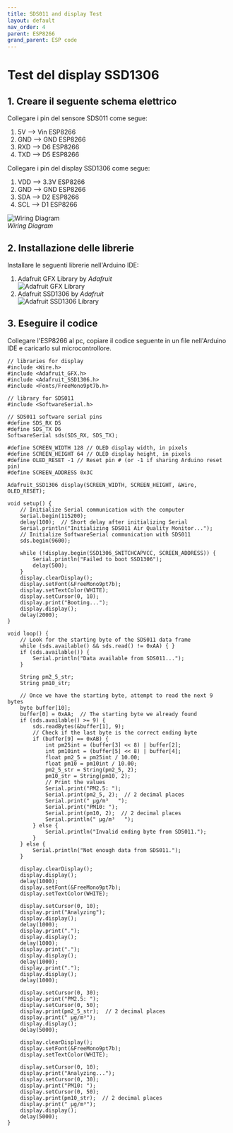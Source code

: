 ```yaml
---
title: SDS011 and display Test
layout: default
nav_order: 4
parent: ESP8266
grand_parent: ESP code
---
```


# Test del display SSD1306

## 1. Creare il seguente schema elettrico

Collegare i pin del sensore SDS011 come segue:

1. 5V --> Vin ESP8266
2. GND --> GND ESP8266
3. RXD --> D6 ESP8266
4. TXD --> D5 ESP8266

Collegare i pin del display SSD1306 come segue:

1. VDD --> 3.3V ESP8266
2. GND --> GND ESP8266
3. SDA --> D2 ESP8266
4. SCL --> D1 ESP8266

![Wiring Diagram](../../images/wiring_diagrams/esp8266_wiring_diagram.png)  
*Wiring Diagram*

## 2. Installazione delle librerie

Installare le seguenti librerie nell'Arduino IDE:

1. Adafruit GFX Library by *Adafruit*  
   ![Adafruit GFX Library](../../images/arduino_ide/gfx_library.png)  
2. Adafruit SSD1306 by *Adafruit*  
   ![Adafruit SSD1306 Library](../../images/arduino_ide/ssd1306_library.png)  

## 3. Eseguire il codice

Collegare l'ESP8266 al pc, copiare il codice seguente in un file nell'Arduino IDE e caricarlo sul microcontrollore.

```
// libraries for display
#include <Wire.h>
#include <Adafruit_GFX.h>
#include <Adafruit_SSD1306.h>
#include <Fonts/FreeMono9pt7b.h>

// library for SDS011
#include <SoftwareSerial.h>

// SDS011 software serial pins
#define SDS_RX D5
#define SDS_TX D6
SoftwareSerial sds(SDS_RX, SDS_TX);

#define SCREEN_WIDTH 128 // OLED display width, in pixels
#define SCREEN_HEIGHT 64 // OLED display height, in pixels
#define OLED_RESET -1 // Reset pin # (or -1 if sharing Arduino reset pin)
#define SCREEN_ADDRESS 0x3C

Adafruit_SSD1306 display(SCREEN_WIDTH, SCREEN_HEIGHT, &Wire, OLED_RESET);

void setup() {
    // Initialize Serial communication with the computer
    Serial.begin(115200);
    delay(100);  // Short delay after initializing Serial
    Serial.println("Initializing SDS011 Air Quality Monitor...");
    // Initialize SoftwareSerial communication with SDS011
    sds.begin(9600);

    while (!display.begin(SSD1306_SWITCHCAPVCC, SCREEN_ADDRESS)) {
        Serial.println("Failed to boot SSD1306");
        delay(500);
    }
    display.clearDisplay();
    display.setFont(&FreeMono9pt7b);
    display.setTextColor(WHITE);
    display.setCursor(0, 10);
    display.print("Booting...");
    display.display();
    delay(2000);
}

void loop() {
    // Look for the starting byte of the SDS011 data frame
    while (sds.available() && sds.read() != 0xAA) { }
    if (sds.available()) {
        Serial.println("Data available from SDS011...");
    }

    String pm2_5_str;
    String pm10_str; 

    // Once we have the starting byte, attempt to read the next 9 bytes
    byte buffer[10];
    buffer[0] = 0xAA;  // The starting byte we already found
    if (sds.available() >= 9) {
        sds.readBytes(&buffer[1], 9);
        // Check if the last byte is the correct ending byte
        if (buffer[9] == 0xAB) {
            int pm25int = (buffer[3] << 8) | buffer[2];
            int pm10int = (buffer[5] << 8) | buffer[4];
            float pm2_5 = pm25int / 10.00;
            float pm10 = pm10int / 10.00;
            pm2_5_str = String(pm2_5, 2);
            pm10_str = String(pm10, 2);
            // Print the values
            Serial.print("PM2.5: ");
            Serial.print(pm2_5, 2);  // 2 decimal places
            Serial.print(" µg/m³   ");
            Serial.print("PM10: ");
            Serial.print(pm10, 2);  // 2 decimal places
            Serial.println(" µg/m³   ");
        } else {
            Serial.println("Invalid ending byte from SDS011.");
        }
    } else {
        Serial.println("Not enough data from SDS011.");
    }

    display.clearDisplay();
    display.display();
    delay(1000);
    display.setFont(&FreeMono9pt7b);
    display.setTextColor(WHITE);

    display.setCursor(0, 10);
    display.print("Analyzing");
    display.display();
    delay(1000);
    display.print(".");
    display.display();
    delay(1000);
    display.print(".");
    display.display();
    delay(1000);
    display.print(".");
    display.display();
    delay(1000);

    display.setCursor(0, 30);
    display.print("PM2.5: ");
    display.setCursor(0, 50);
    display.print(pm2_5_str);  // 2 decimal places
    display.print(" µg/m³");
    display.display();
    delay(5000);

    display.clearDisplay();
    display.setFont(&FreeMono9pt7b);
    display.setTextColor(WHITE);

    display.setCursor(0, 10);
    display.print("Analyzing...");
    display.setCursor(0, 30);
    display.print("PM10: ");
    display.setCursor(0, 50);
    display.print(pm10_str);  // 2 decimal places
    display.print(" µg/m³");
    display.display();
    delay(5000);
}
```
